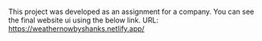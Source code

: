 This project was developed  as an assignment for a company. You can see the final website ui using the below link.
URL: https://weathernowbyshanks.netlify.app/
